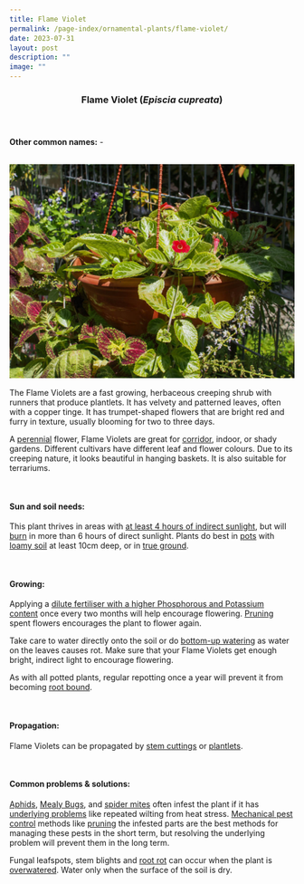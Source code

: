 ```yaml
---
title: Flame Violet
permalink: /page-index/ornamental-plants/flame-violet/
date: 2023-07-31
layout: post
description: ""
image: ""
---
```

<header> 
	<h3>Flame Violet (<em>Episcia cupreata</em>)</h3> 
</header> 
 
<section> 
	<p><strong>Other common names:</strong> -</p> 
	<br> 
</section> 
 
<section> 
	<img title="Photo by Jacqueline Chua." src="/images/Plants/Episcia_JacChua.jpg">
	<p>The Flame Violets are a fast growing, herbaceous creeping shrub with runners that produce plantlets. It has velvety and patterned leaves, often with a copper tinge. It has trumpet-shaped flowers that are bright red and furry in texture, usually blooming for two to three days.</p>
	<p>A <a href="/learn-more-about-gardening/glossary/#p">perennial</a> flower, Flame Violets are great for <a href="/page-index/housekeeping/good-corridor-gardening-practices/">corridor</a>, indoor, or shady gardens. Different cultivars have different leaf and flower colours. Due to its creeping nature, it looks beautiful in hanging baskets. It is also suitable for terrariums.</p>
	 <br> 
</section> 
 
<section> 
  <h4>Sun and soil needs:</h4> 
  <p>This plant thrives in areas with <a href="/page-index/horticulture-techniques/gauging-light/">at least 4 hours of indirect sunlight</a>, but will <a href="/page-index/plant-problems/sunburn/">burn</a> in more than 6 hours of direct sunlight. Plants do best in <a href="/page-index/horticulture-techniques/planting-in-containers/">pots</a> with <a href="/page-index/horticulture-techniques/soil/">loamy soil</a> at least 10cm deep, or in <a href="/page-index/horticulture-techniques/true-ground/">true ground</a>.</p> 
	<br>
</section>

<section> 
  <h4>Growing:</h4> 
	<p>Applying a <a href="/page-index/horticulture-techniques/fertilising/">dilute fertiliser with a higher Phosphorous and Potassium content</a> once every two months will help encourage flowering. <a href="/page-index/horticulture-techniques/pruning/">Pruning</a> spent flowers encourages the plant to flower again. </p>
<p>Take care to water directly onto the soil or do <a href="/page-index/horticulture-techniques/bottom-watering/">bottom-up watering</a> as water on the leaves causes rot. Make sure that your Flame Violets get enough bright, indirect light to encourage flowering.</p>
		<p>As with all potted plants, regular repotting once a year will prevent it from becoming <a href="/page-index/plant-problems/root-bound/">root bound</a>.</p> 
	<br> 
</section> 

<section> 
  <h4>Propagation:</h4> 
	<p>Flame Violets can be propagated by <a href="/page-index/horticulture-techniques/propagating-by-cuttings/">stem cuttings</a> or <a href="/page-index/horticulture-techniques/propagating-by-division/">plantlets</a>.</p> 
	<br> 
</section> 
 
<section> 
  <h4>Common problems &amp; solutions:</h4> 
<p><a href="/page-index/pests/aphids/">Aphids</a>, <a href="/page-index/pests/mealy-bugs/">Mealy Bugs</a>, and <a href="/page-index/pests/spider-mites/">spider mites</a> often infest the plant if it has <a href="/learn-more-about-gardening/plant-problems/">underlying problems</a> like repeated wilting from heat stress. <a href="/horticulture-techniques/pest-control/">Mechanical pest control</a> methods like <a href="/page-index/horticulture-techniques/pruning/">pruning</a> the infested parts are the best methods for managing these pests in the short term, but resolving the underlying problem will prevent them in the long term.</p>
	<p>Fungal leafspots, stem blights and <a href="/page-index/plant-problems/root-rot/">root rot</a> can occur when the plant is <a href="/page-index/horticulture-techniques/watering/">overwatered</a>. Water only when the surface of the soil is dry.</p>
	<br> 
</section>
